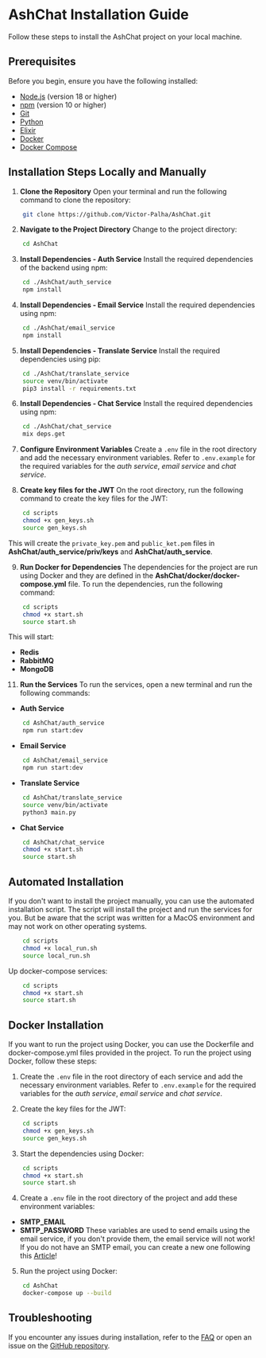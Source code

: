 # AshChat Installation Guide

Follow these steps to install the AshChat project on your local machine.

## Prerequisites

Before you begin, ensure you have the following installed:
- [Node.js](https://nodejs.org/) (version 18 or higher)
- [npm](https://www.npmjs.com/) (version 10 or higher)
- [Git](https://git-scm.com/)
- [Python](https://www.python.org/)
- [Elixir](https://elixir-lang.org/)
- [Docker](https://www.docker.com/)
- [Docker Compose](https://docs.docker.com/compose/)

## Installation Steps Locally and Manually

1. **Clone the Repository**
Open your terminal and run the following command to clone the repository:

```bash
    git clone https://github.com/Victor-Palha/AshChat.git
```

2. **Navigate to the Project Directory**
Change to the project directory:
```bash
    cd AshChat
```

3. **Install Dependencies - Auth Service**
Install the required dependencies of the backend using npm:
```bash
    cd ./AshChat/auth_service
    npm install
```

4. **Install Dependencies - Email Service**
Install the required dependencies using npm:
```bash
    cd ./AshChat/email_service
    npm install
```

5. **Install Dependencies - Translate Service**
Install the required dependencies using pip:
```bash
    cd ./AshChat/translate_service
    source venv/bin/activate
    pip3 install -r requirements.txt
```

6. **Install Dependencies - Chat Service**
Install the required dependencies using npm:
```bash
    cd ./AshChat/chat_service
    mix deps.get
```

7. **Configure Environment Variables**
Create a `.env` file in the root directory and add the necessary environment variables. Refer to `.env.example` for the required variables for the _auth service_, _email service_ and _chat service_.

8. **Create key files for the JWT**
On the root directory, run the following command to create the key files for the JWT:
```bash
    cd scripts
    chmod +x gen_keys.sh
    source gen_keys.sh
```
This will create the `private_key.pem` and `public_ket.pem` files in __AshChat/auth_service/priv/keys__ and __AshChat/auth_service__.

9. **Run Docker for Dependencies**
The dependencies for the project are run using Docker and they are defined in the __AshChat/docker/docker-compose.yml__ file. To run the dependencies, run the following command:
```bash
    cd scripts
    chmod +x start.sh
    source start.sh
```
This will start:
- **Redis**
- **RabbitMQ**
- **MongoDB**


11. **Run the Services**
To run the services, open a new terminal and run the following commands:
- **Auth Service**
```bash
    cd AshChat/auth_service
    npm run start:dev
```
- **Email Service**
```bash
    cd AshChat/email_service
    npm run start:dev
```
- **Translate Service**
```bash
    cd AshChat/translate_service
    source venv/bin/activate
    python3 main.py
```
- **Chat Service**
```bash
    cd AshChat/chat_service
    chmod +x start.sh
    source start.sh
```

## Automated Installation
If you don't want to install the project manually, you can use the automated installation script. The script will install the project and run the services for you. But be aware that the script was written for a MacOS environment and may not work on other operating systems.
```bash
    cd scripts
    chmod +x local_run.sh
    source local_run.sh
```
Up docker-compose services:
```bash
    cd scripts
    chmod +x start.sh
    source start.sh
```

## Docker Installation
If you want to run the project using Docker, you can use the Dockerfile and docker-compose.yml files provided in the project. To run the project using Docker, follow these steps:

1. Create the `.env` file in the root directory of each service and add the necessary environment variables. Refer to `.env.example` for the required variables for the _auth service_, _email service_ and _chat service_.

2. Create the key files for the JWT:
```bash
    cd scripts
    chmod +x gen_keys.sh
    source gen_keys.sh
```

3. Start the dependencies using Docker:
```bash
    cd scripts
    chmod +x start.sh
    source start.sh
```

4. Create a `.env` file in the root directory of the project and add these environment variables:
- **SMTP_EMAIL**
- **SMTP_PASSWORD**
These variables are used to send emails using the email service, if you don't provide them, the email service will not work!
If you do not have an SMTP email, you can create a new one following this [Article](https://dev.to/documatic/send-email-in-nodejs-with-nodemailer-using-gmail-account-2gd1)!

5. Run the project using Docker:
```bash
    cd AshChat
    docker-compose up --build
```

## Troubleshooting

If you encounter any issues during installation, refer to the [FAQ](FAQ.md) or open an issue on the [GitHub repository](https://github.com/Victor-Palha/AshChat/issues).
